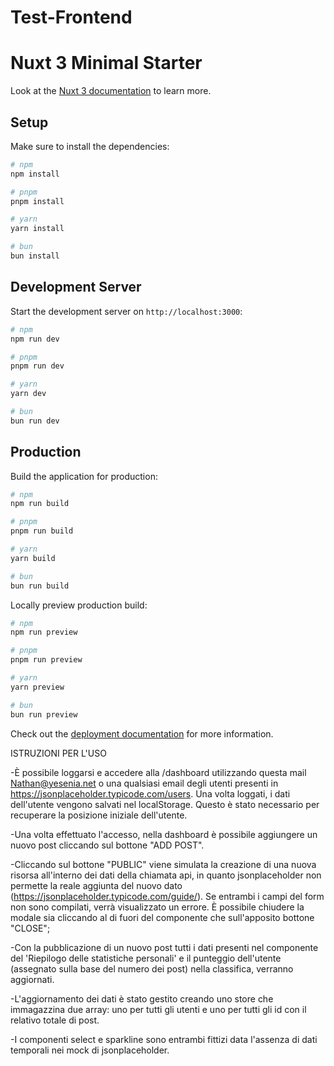 # Test-Frontend

# Nuxt 3 Minimal Starter

Look at the [Nuxt 3 documentation](https://nuxt.com/docs/getting-started/introduction) to learn more.

## Setup

Make sure to install the dependencies:

```bash
# npm
npm install

# pnpm
pnpm install

# yarn
yarn install

# bun
bun install
```

## Development Server

Start the development server on `http://localhost:3000`:

```bash
# npm
npm run dev

# pnpm
pnpm run dev

# yarn
yarn dev

# bun
bun run dev
```

## Production

Build the application for production:

```bash
# npm
npm run build

# pnpm
pnpm run build

# yarn
yarn build

# bun
bun run build
```

Locally preview production build:

```bash
# npm
npm run preview

# pnpm
pnpm run preview

# yarn
yarn preview

# bun
bun run preview
```

Check out the [deployment documentation](https://nuxt.com/docs/getting-started/deployment) for more information.

ISTRUZIONI PER L'USO

-È possibile loggarsi e accedere alla /dashboard utilizzando questa mail Nathan@yesenia.net o una qualsiasi email degli utenti presenti in https://jsonplaceholder.typicode.com/users.
Una volta loggati, i dati dell'utente vengono salvati nel localStorage. Questo è stato necessario per recuperare la posizione iniziale dell'utente.

-Una volta effettuato l'accesso, nella dashboard è possibile aggiungere un nuovo post cliccando sul bottone "ADD POST".

-Cliccando sul bottone "PUBLIC" viene simulata la creazione di una nuova risorsa all'interno dei dati della chiamata api, in quanto jsonplaceholder non permette la reale aggiunta del nuovo dato (https://jsonplaceholder.typicode.com/guide/). Se entrambi i campi del form non sono compilati, verrà visualizzato un errore. È possibile chiudere la modale sia cliccando al di fuori del componente che sull'apposito bottone "CLOSE";

-Con la pubblicazione di un nuovo post tutti i dati presenti nel componente del 'Riepilogo delle statistiche personali' e il punteggio dell'utente (assegnato sulla base del numero dei post) nella classifica, verranno aggiornati.

-L'aggiornamento dei dati è stato gestito creando uno store che immagazzina due array: uno per tutti gli utenti e uno per tutti gli id con il relativo totale di post.

-I componenti select e sparkline sono entrambi fittizi data l'assenza di dati temporali nei mock di jsonplaceholder.
